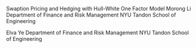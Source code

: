 Swaption Pricing and Hedging with Hull-White One Factor Model
Morong Li
Department of Finance and Risk Management
NYU Tandon School of Engineering

Elva Ye
Department of Finance and Risk Management
NYU Tandon School of Engineering

